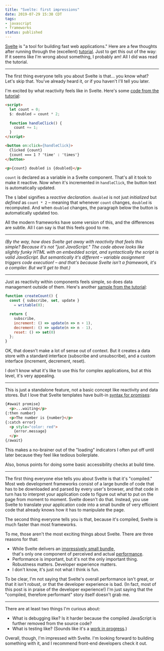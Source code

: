 ```yaml
---
title: "Svelte: first impressions"
date: 2019-07-29 15:38 CDT
tags:
- javascript
- frameworks 
status: published
---
```

[Svelte] is "a tool for building fast web applications." Here are a few
thoughts after
running through the (excellent)
[tutorial]. Just to get this out of the way: If it seems like I'm
wrong about something, I probably am! All I did was read the tutorial.

---

The first thing everyone tells you about Svelte is that... you know
what? Let's skip that. You've already heard it, or if you haven't I'll
tell you later.

I'm excited by what reactivity feels like in Svelte.
Here's some [code from the tutorial][reactive-declarations]:

```html
<script>
  let count = 0;
  $: doubled = count * 2;
	
  function handleClick() {
    count += 1;
  }
</script>

<button on:click={handleClick}>
  Clicked {count}
  {count === 1 ? 'time' : 'times'}
</button> 

<p>{count} doubled is {doubled}</p>
```

`count` is declared as a variable in a Svelte component. That's all
it took to make it reactive. Now when it's incremented in `handleClick`,
the button text is automatically updated.

The `$` label signifies a <i>reactive declaration.</i> `doubled` is not
just *initialized* but *defined* as `count * 2` – meaning that whenever
`count` changes, `doubled` is recomputed. And when `doubled` changes,
the paragraph below the button is automatically updated too.  

All the modern frameworks have some version of this, and the differences
are subtle. All I can say is that this feels good to me.

---

<i>(By the way, how does Svelte get away with reactivity that feels this
simple? Because it's not "just JavaScript." The code above looks like
slightly funky HTML with an embedded script, and syntactically the
script is valid
JavaScript. But semantically it's different – variable assignment triggers
code execution! – and that's because Svelte isn't a framework, it's a
compiler. But we'll get to that.)</i>

---

Just as reactivity within components feels simple, so does data management
outside of them. Here's another [sample from the tutorial][custom-stores]:

```javascript
function createCount() {
  const { subscribe, set, update }
    = writable(0);

  return {
    subscribe,
    increment: () => update(n => n + 1),
    decrement: () => update(n => n - 1),
    reset: () => set(0)
  };
}
```

OK, that doesn't make a lot of sense out of context. But it creates a
data store with a standard interface (subscribe and unsubscribe), and
a custom interface (increment, decrement, reset).

I don't know what it's like to use this for complex applications, but
at this level, it's very appealing.  

---

This is just a standalone feature, not a basic concept like reactivity
and data stores. But I love that Svelte templates have built-in [syntax
for promises][await-blocks]:

```html
{#await promise}
  <p>...waiting</p>
{:then number}
  <p>The number is {number}</p>
{:catch error}
  <p style="color: red">
    {error.message}
  </p>
{/await}
```
  
This makes a no-brainer out of the "loading" indicators I often put
off until later because they feel like tedious boilerplate.

Also, bonus points for doing some basic accessibility checks at build time.

---

The first thing everyone else tells you about Svelte is that it's "compiled."
Most web development frameworks consist of a large bundle of code that
has to be downloaded and parsed by every user's browser, and that code
in turn has to interpret your application code to figure out what to put
on the page from moment to moment. Svelte doesn't do that.
Instead, you use Svelte to translate your application code into a small
bundle of very efficient code that already knows how it has to manipulate
the page.

The second thing everyone tells you is that, because it's compiled,
Svelte is much faster than most frameworks.

To me, those aren't the most
exciting things about Svelte. There are three reasons for that:

- While Svelte delivers an [impressively small bundle,][bundle-size]   
  that's only one component of perceived and actual [performance].
- Performance is important, but it's not the only important thing.
  Robustness matters. Developer experience matters.
- I don't know, it's just not what I think is fun.   

To be clear, I'm not saying that Svelte's overall performance isn't great,
or that it isn't robust, or that the developer experience is bad. (In fact,
most of this post is in praise of the developer experience!) I'm just saying
that the "compiled, therefore performant" story itself doesn't grab me.

---

There are at least two things I'm curious about:

- What is debugging like? Is it harder because the compiled JavaScript
  is further removed from the source code?
- What is testing like? (Sounds like it's a [work in progress][testing].) 
    
Overall, though, I'm impressed with Svelte. I'm looking forward to building
something with it, and I recommend front-end developers check it out.   

[Svelte]: https://svelte.dev/
[tutorial]: https://svelte.dev/tutorial/basics
[reactive-declarations]: https://svelte.dev/tutorial/reactive-declarations
[custom-stores]: https://svelte.dev/tutorial/custom-stores
[await-blocks]: https://svelte.dev/tutorial/await-blocks
[bundle-size]: https://www.freecodecamp.org/news/a-realworld-comparison-of-front-end-frameworks-with-benchmarks-2019-update-4be0d3c78075/#metric-2-size
[performance]: https://www.freecodecamp.org/news/a-realworld-comparison-of-front-end-frameworks-with-benchmarks-2019-update-4be0d3c78075/#performance
[testing]: https://github.com/sveltejs/svelte/wiki/FAQ#how-do-i-do-testing-svelte-apps
